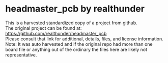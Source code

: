 
# headmaster_pcb by realthunder  
This is a harvested standardized copy of a project from github.  
The original project can be found at:  
https://github.com/realthunder/headmaster_pcb  
Please consult that link for additional, details, files, and license information.  
Note: It was auto harvested and if the original repo had more than one board file or anything out of the ordinary the files here are likely not representative.  
    